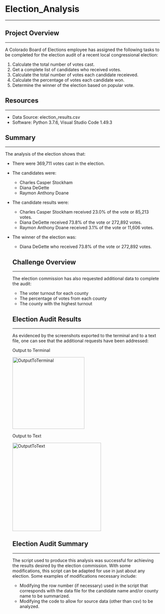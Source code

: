 # Election_Analysis
---
## Project Overview
---
A Colorado Board of Elections employee has assigned the following tasks to be completed for the election audit of a recent local congressional election:

  1. Calculate the total number of votes cast.
  2. Get a complete list of candidates who received votes.
  3. Calculate the total number of votes each candidate receieved.
  4. Calculate the percentage of votes each candidate won.
  5. Determine the winner of the election based on popular vote.
  
## Resources
---
- Data Source: election_results.csv
- Software: Python 3.7.6, Visual Studio Code 1.49.3

## Summary
---
The analysis of the election shows that:
- There were 369,711 votes cast in the election.
- The candidates were:
  - Charles Casper Stockham
  - Diana DeGette
  - Raymon Anthony Doane
- The candidate results were:
  - Charles Casper Stockham received 23.0% of the vote or 85,213 votes.
  - Diana DeGette received 73.8% of the vote or 272,892 votes.
  - Raymon Anthony Doane received 3.1% of the vote or 11,606 votes.
- The winner of the election was:
  - Diana DeGette who received 73.8% of the vote or 272,892 votes.
  
  ## Challenge Overview
  ---
  The election commission has also requested additional data to complete the audit:
  - The voter turnout for each county
  - The percentage of votes from each county
  - The county with the highest turnout
  
  ## Election Audit Results
  ---
  As evidenced by the screenshots exported to the terminal and to a text file, one can see that the additional requests have been addressed:
  
  Output to Terminal
  
  <img width="234" alt="OutputToTerminal" src="https://user-images.githubusercontent.com/70344787/96182531-9be92b00-0f03-11eb-9fec-a0087ae8864b.PNG">
  
  Output to Text
  
  <img width="288" alt="OutputToText" src="https://user-images.githubusercontent.com/70344787/96182807-fc786800-0f03-11eb-808d-709438065cf8.PNG">
  
  ## Election Audit Summary
  ---
  The script used to produce this analysis was successful for achieving the results desired by the election commission. With some modifications, this script can be adapted for use in just about any election. Some examples of modifications necessary include:
  - Modifying the row number (if necessary) used in the script that corresponds with the data file for the candidate name and/or county name to be summarized.
  - Modifying the code to allow for source data (other than csv) to be analyzed.
  
